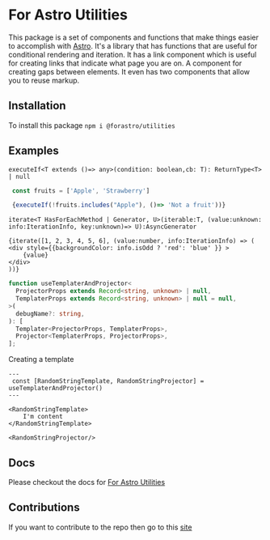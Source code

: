 # For Astro Utilities

This package is a set of components and functions that make things easier to accomplish with [Astro](https://astro.build).
It's a library that has functions that are useful for conditional rendering and iteration.
It has a link component which is useful for creating links that indicate what page you are on.
A component for creating gaps between elements.
It even has two components that allow you to reuse markup.

## Installation

To install this package `npm i @forastro/utilities`

## Examples

`executeIf<T extends ()=> any>(condition: boolean,cb: T): ReturnType<T> | null`

```ts
 const fruits = ['Apple', 'Strawberry']

 {executeIf(!fruits.includes("Apple"), ()=> 'Not a fruit'))}
```

`iterate<T HasForEachMethod | Generator, U>(iterable:T, (value:unknown: info:IterationInfo, key:unknown)=> U):AsyncGenerator`

```tsx
{iterate([1, 2, 3, 4, 5, 6], (value:number, info:IterationInfo) => (
<div style={{backgroundColor: info.isOdd ? 'red': 'blue' }} >
    {value}
</div>
))}
```

```ts
function useTemplaterAndProjector<
  ProjectorProps extends Record<string, unknown> | null,
  TemplaterProps extends Record<string, unknown> | null = null,
>(
  debugName?: string,
): [
  Templater<ProjectorProps, TemplaterProps>,
  Projector<TemplaterProps, ProjectorProps>,
];
```

Creating a template

```astro
---
 const [RandomStringTemplate, RandomStringProjector] = useTemplaterAndProjector()
---

<RandomStringTemplate>
    I'm content
</RandomStringTemplate>
```

```astro
<RandomStringProjector/>
```

## Docs

Please checkout the docs for [For Astro Utilities](https://forastro-docs.onrender.com/libraries/utilities)

## Contributions

If you want to contribute to the repo then go to this [site](https://github.com/forastro/louiss0/forastro)
